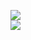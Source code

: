 [![](https://img.shields.io/badge/Made%20With-Github%20Spray-lightgrey.svg?style=for-the-badge&logo=github)](https://github.com/Annihil/github-spray#857)  
[![](https://i.imgur.com/2DrTn0Z.gif)](https://github.com/Annihil/github-spray)